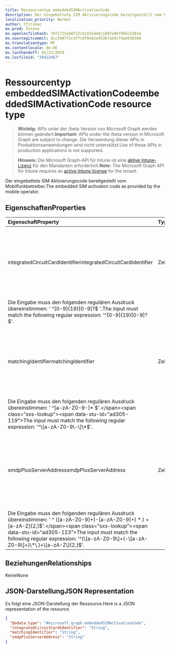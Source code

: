 ```yaml
---
title: Ressourcentyp embeddedSIMActivationCode
description: Der eingebettete SIM Aktivierungscode bereitgestellt vom Mobilfunkbetreiber.
localization_priority: Normal
author: tfitzmac
ms.prod: Intune
ms.openlocfilehash: 74f1725ab8f12cb103144dc1897e9bf965c5361b
ms.sourcegitcommit: dcc5907f2c3ffc0f0e82e953b7ab9cf4ab938360
ms.translationtype: MT
ms.contentlocale: de-DE
ms.lasthandoff: 01/23/2019
ms.locfileid: "29422467"
---
```

# <a name="embeddedsimactivationcode-resource-type"></a><span data-ttu-id="ad305-103">Ressourcentyp embeddedSIMActivationCode</span><span class="sxs-lookup"><span data-stu-id="ad305-103">embeddedSIMActivationCode resource type</span></span>

> <span data-ttu-id="ad305-104">**Wichtig:** APIs unter der /beta Version von Microsoft Graph werden können geändert.</span><span class="sxs-lookup"><span data-stu-id="ad305-104">**Important:** APIs under the /beta version in Microsoft Graph are subject to change.</span></span> <span data-ttu-id="ad305-105">Die Verwendung dieser APIs in Produktionsanwendungen wird nicht unterstützt.</span><span class="sxs-lookup"><span data-stu-id="ad305-105">Use of these APIs in production applications is not supported.</span></span>

> <span data-ttu-id="ad305-106">**Hinweis:** Die Microsoft Graph-API für Intune ist eine [aktive Intune-Lizenz](https://go.microsoft.com/fwlink/?linkid=839381) für den Mandanten erforderlich.</span><span class="sxs-lookup"><span data-stu-id="ad305-106">**Note:** The Microsoft Graph API for Intune requires an [active Intune license](https://go.microsoft.com/fwlink/?linkid=839381) for the tenant.</span></span>

<span data-ttu-id="ad305-107">Der eingebettete SIM Aktivierungscode bereitgestellt vom Mobilfunkbetreiber.</span><span class="sxs-lookup"><span data-stu-id="ad305-107">The embedded SIM activation code as provided by the mobile operator.</span></span>

## <a name="properties"></a><span data-ttu-id="ad305-108">Eigenschaften</span><span class="sxs-lookup"><span data-stu-id="ad305-108">Properties</span></span>
|<span data-ttu-id="ad305-109">Eigenschaft</span><span class="sxs-lookup"><span data-stu-id="ad305-109">Property</span></span>|<span data-ttu-id="ad305-110">Typ</span><span class="sxs-lookup"><span data-stu-id="ad305-110">Type</span></span>|<span data-ttu-id="ad305-111">Beschreibung</span><span class="sxs-lookup"><span data-stu-id="ad305-111">Description</span></span>|
|:---|:---|:---|
|<span data-ttu-id="ad305-112">integratedCircuitCardIdentifier</span><span class="sxs-lookup"><span data-stu-id="ad305-112">integratedCircuitCardIdentifier</span></span>|<span data-ttu-id="ad305-113">Zeichenfolge</span><span class="sxs-lookup"><span data-stu-id="ad305-113">String</span></span>|<span data-ttu-id="ad305-114">Chip Karte Bezeichner (ICCID) für diesen eingebettet SIM Aktivierungscode vom Mobilfunkbetreiber bereitgestellt.</span><span class="sxs-lookup"><span data-stu-id="ad305-114">The Integrated Circuit Card Identifier (ICCID) for this embedded SIM activation code as provided by the mobile operator.</span></span>
<span data-ttu-id="ad305-115">Die Eingabe muss den folgenden regulären Ausdruck übereinstimmen: ' ^\[0-9\]{19}\[0-9\]?$ '.</span><span class="sxs-lookup"><span data-stu-id="ad305-115">The input must match the following regular expression: '^\[0-9\]{19}\[0-9\]?$'.</span></span>|
|<span data-ttu-id="ad305-116">matchingIdentifier</span><span class="sxs-lookup"><span data-stu-id="ad305-116">matchingIdentifier</span></span>|<span data-ttu-id="ad305-117">Zeichenfolge</span><span class="sxs-lookup"><span data-stu-id="ad305-117">String</span></span>|<span data-ttu-id="ad305-118">Die MatchingIdentifier (MatchingID) gemäß den GSMA Zuordnung SGP.22 RSP technischen Spezifikationen Abschnitt 4.1.</span><span class="sxs-lookup"><span data-stu-id="ad305-118">The MatchingIdentifier (MatchingID) as specified in the GSMA Association SGP.22 RSP Technical Specification section 4.1.</span></span>
<span data-ttu-id="ad305-119">Die Eingabe muss den folgenden regulären Ausdruck übereinstimmen: ' ^\[a-zA-Z0-9\-\]\* $'.</span><span class="sxs-lookup"><span data-stu-id="ad305-119">The input must match the following regular expression: '^\[a-zA-Z0-9\-\]\*$'.</span></span>|
|<span data-ttu-id="ad305-120">smdpPlusServerAddress</span><span class="sxs-lookup"><span data-stu-id="ad305-120">smdpPlusServerAddress</span></span>|<span data-ttu-id="ad305-121">Zeichenfolge</span><span class="sxs-lookup"><span data-stu-id="ad305-121">String</span></span>|<span data-ttu-id="ad305-122">Der vollqualifizierte Domänenname des des SM-DP + Server wie in der technischen g/m2 Zuordnung SPG.22 RSP-Spezifikation angegeben.</span><span class="sxs-lookup"><span data-stu-id="ad305-122">The fully qualified domain name of the SM-DP+ server as specified in the GSM Association SPG .22 RSP Technical Specification.</span></span>
<span data-ttu-id="ad305-123">Die Eingabe muss den folgenden regulären Ausdruck übereinstimmen: ' ^ (\[a-zA-Z0-9\]+(-\[a-zA-Z0-9\]+) \*\.) +\[a-zA-Z\]{2,}$'.</span><span class="sxs-lookup"><span data-stu-id="ad305-123">The input must match the following regular expression: '^(\[a-zA-Z0-9\]+(-\[a-zA-Z0-9\]+)\*\.)+\[a-zA-Z\]{2,}$'.</span></span>|

## <a name="relationships"></a><span data-ttu-id="ad305-124">Beziehungen</span><span class="sxs-lookup"><span data-stu-id="ad305-124">Relationships</span></span>
<span data-ttu-id="ad305-125">Keine</span><span class="sxs-lookup"><span data-stu-id="ad305-125">None</span></span>

## <a name="json-representation"></a><span data-ttu-id="ad305-126">JSON-Darstellung</span><span class="sxs-lookup"><span data-stu-id="ad305-126">JSON Representation</span></span>
<span data-ttu-id="ad305-127">Es folgt eine JSON-Darstellung der Ressource.</span><span class="sxs-lookup"><span data-stu-id="ad305-127">Here is a JSON representation of the resource.</span></span>
<!-- {
  "blockType": "resource",
  "@odata.type": "microsoft.graph.embeddedSIMActivationCode"
}
-->
``` json
{
  "@odata.type": "#microsoft.graph.embeddedSIMActivationCode",
  "integratedCircuitCardIdentifier": "String",
  "matchingIdentifier": "String",
  "smdpPlusServerAddress": "String"
}
```




